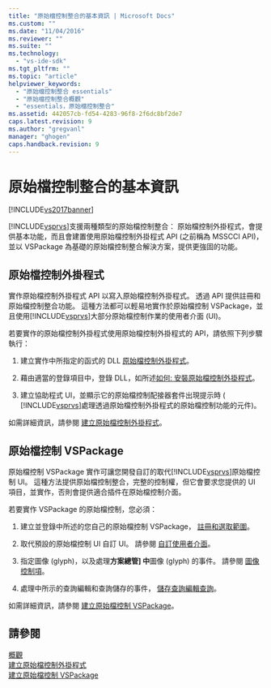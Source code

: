 ```yaml
---
title: "原始檔控制整合的基本資訊 | Microsoft Docs"
ms.custom: ""
ms.date: "11/04/2016"
ms.reviewer: ""
ms.suite: ""
ms.technology: 
  - "vs-ide-sdk"
ms.tgt_pltfrm: ""
ms.topic: "article"
helpviewer_keywords: 
  - "原始檔控制整合 essentials"
  - "原始檔控制整合概觀"
  - "essentials，原始檔控制整合"
ms.assetid: 442057cb-fd54-4283-96f8-2f6dc8bf2de7
caps.latest.revision: 9
ms.author: "gregvanl"
manager: "ghogen"
caps.handback.revision: 9
---
```

# 原始檔控制整合的基本資訊
[!INCLUDE[vs2017banner](../../code-quality/includes/vs2017banner.md)]

[!INCLUDE[vsprvs](../../code-quality/includes/vsprvs_md.md)]支援兩種類型的原始檔控制整合： 原始檔控制外掛程式，會提供基本功能，而且會建置使用原始檔控制外掛程式 API \(之前稱為 MSSCCI API\)，並以 VSPackage 為基礎的原始檔控制整合解決方案，提供更強固的功能。  
  
## 原始檔控制外掛程式  
 實作原始檔控制外掛程式 API 以寫入原始檔控制外掛程式。  透過 API 提供註冊和原始檔控制整合功能。  這種方法都可以輕易地實作於原始檔控制 VSPackage，並且使用[!INCLUDE[vsprvs](../../code-quality/includes/vsprvs_md.md)]大部分原始檔控制作業的使用者介面 \(UI\)。  
  
 若要實作的原始檔控制外掛程式使用原始檔控制外掛程式的 API，請依照下列步驟執行：  
  
1.  建立實作中所指定的函式的 DLL [原始檔控制外掛程式](../../extensibility/source-control-plug-ins.md)。  
  
2.  藉由適當的登錄項目中，登錄 DLL，如所述[如何: 安裝原始檔控制外掛程式](../../extensibility/internals/how-to-install-a-source-control-plug-in.md)。  
  
3.  建立協助程式 UI，並顯示它的原始檔控制配接器套件出現提示時 \( [!INCLUDE[vsprvs](../../code-quality/includes/vsprvs_md.md)]處理透過原始檔控制外掛程式的原始檔控制功能的元件\)。  
  
 如需詳細資訊，請參閱 [建立原始檔控制外掛程式](../../extensibility/internals/creating-a-source-control-plug-in.md)。  
  
## 原始檔控制 VSPackage  
 原始檔控制 VSPackage 實作可讓您開發自訂的取代[!INCLUDE[vsprvs](../../code-quality/includes/vsprvs_md.md)]原始檔控制 UI。  這種方法提供原始檔控制整合，完整的控制權，但它會要求您提供的 UI 項目，並實作，否則會提供適合插件在原始檔控制介面。  
  
 若要實作 VSPackage 的原始檔控制，您必須：  
  
1.  建立並登錄中所述的您自己的原始檔控制 VSPackage， [註冊和選取範圍](../../extensibility/internals/registration-and-selection-source-control-vspackage.md)。  
  
2.  取代預設的原始檔控制 UI 自訂 UI。  請參閱 [自訂使用者介面](../../extensibility/internals/custom-user-interface-source-control-vspackage.md)。  
  
3.  指定圖像 \(glyph\)，以及處理**方案總管\] 中**圖像 \(glyph\) 的事件。  請參閱 [圖像控制項](../../extensibility/internals/glyph-control-source-control-vspackage.md)。  
  
4.  處理中所示的查詢編輯和查詢儲存的事件， [儲存查詢編輯查詢](../../extensibility/internals/query-edit-query-save-source-control-vspackage.md)。  
  
 如需詳細資訊，請參閱 [建立原始檔控制 VSPackage](../../extensibility/internals/creating-a-source-control-vspackage.md)。  
  
## 請參閱  
 [概觀](../../extensibility/internals/source-control-integration-overview.md)   
 [建立原始檔控制外掛程式](../../extensibility/internals/creating-a-source-control-plug-in.md)   
 [建立原始檔控制 VSPackage](../../extensibility/internals/creating-a-source-control-vspackage.md)
